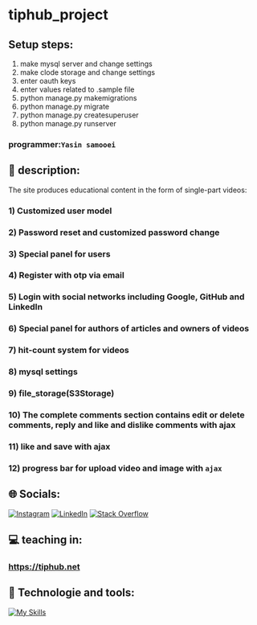 # tiphub_project

## Setup steps:
1. make mysql server and change settings 
2. make clode storage and change settings
3. enter oauth keys
4. enter values related to .sample file
5. python manage.py makemigrations
6. python manage.py migrate
7. python manage.py createsuperuser
8. python manage.py runserver
   
### programmer:`Yasin samooei`
## 🔴 description:

The site produces educational content in the form of single-part videos:

### 1) Customized user model
### 2) Password reset and customized password change
### 3) Special panel for users
### 4) Register with otp via email
### 5) Login with social networks including Google, GitHub and LinkedIn
### 6) Special panel for authors of articles and owners of videos
### 7) hit-count system for videos
### 8) mysql settings
### 9) file_storage(S3Storage)
### 10) The complete comments section contains edit or delete comments, reply and like and dislike comments with ajax
### 11) like and save with ajax
### 12) progress bar for upload video and image with `ajax`

## 🌐 Socials:
[![Instagram](https://img.shields.io/badge/Instagram-%23E4405F.svg?logo=Instagram&logoColor=white)](https://instagram.com/y.electrocode) [![LinkedIn](https://img.shields.io/badge/LinkedIn-%230077B5.svg?logo=linkedin&logoColor=white)](https://linkedin.com/in/yasin-samooei)
[![Stack Overflow](https://img.shields.io/badge/-Stackoverflow-FE7A16?logo=stack-overflow&logoColor=white)](https://stackoverflow.com/users/18289622/yasinsamooei)
## 💻 teaching in:
### https://tiphub.net
## 📱 Technologie and tools:
[![My Skills](https://skillicons.dev/icons?i=python,django,html,css,bootstrap,git,github,blender,aftereffects,photoshop,pr,mysql,vscode)](https://skillicons.dev)
